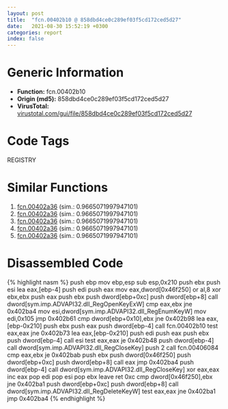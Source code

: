 ```yaml
---
layout: post
title:  "fcn.00402b10 @ 858dbd4ce0c289ef03f5cd172ced5d27"
date:   2021-08-30 15:52:19 +0300
categories: report
index: false
---
```


# Generic Information
- **Function:** fcn.00402b10
- **Origin (md5):** 858dbd4ce0c289ef03f5cd172ced5d27
- **VirusTotal:** [virustotal.com/gui/file/858dbd4ce0c289ef03f5cd172ced5d27][virustotal_ref]

# Code Tags
<span class="tag" id="REGISTRY">REGISTRY</span>


# Similar Functions

1. [fcn.00402a36][similar_1_ref] (sim.: 0.9665071997947101)
2. [fcn.00402a36][similar_2_ref] (sim.: 0.9665071997947101)
3. [fcn.00402a36][similar_3_ref] (sim.: 0.9665071997947101)
4. [fcn.00402a36][similar_4_ref] (sim.: 0.9665071997947101)
5. [fcn.00402a36][similar_5_ref] (sim.: 0.9665071997947101)


# Disassembled Code

{% highlight nasm %}
push ebp
mov ebp,esp
sub esp,0x210
push ebx
push esi
lea eax,[ebp-4]
push edi
push eax
mov eax,dword[0x46f250]
or al,8
xor ebx,ebx
push eax
push ebx
push dword[ebp+0xc]
push dword[ebp+8]
call dword[sym.imp.ADVAPI32.dll_RegOpenKeyExW]
cmp eax,ebx
jne 0x402ba4
mov esi,dword[sym.imp.ADVAPI32.dll_RegEnumKeyW]
mov edi,0x105
jmp 0x402b61
cmp dword[ebp+0x10],ebx
jne 0x402b98
lea eax,[ebp-0x210]
push ebx
push eax
push dword[ebp-4]
call fcn.00402b10
test eax,eax
jne 0x402b73
lea eax,[ebp-0x210]
push edi
push eax
push ebx
push dword[ebp-4]
call esi
test eax,eax
je 0x402b48
push dword[ebp-4]
call dword[sym.imp.ADVAPI32.dll_RegCloseKey]
push 2
call fcn.00406084
cmp eax,ebx
je 0x402bab
push ebx
push dword[0x46f250]
push dword[ebp+0xc]
push dword[ebp+8]
call eax
jmp 0x402ba4
push dword[ebp-4]
call dword[sym.imp.ADVAPI32.dll_RegCloseKey]
xor eax,eax
inc eax
pop edi
pop esi
pop ebx
leave
ret 0xc
cmp dword[0x46f250],ebx
jne 0x402ba1
push dword[ebp+0xc]
push dword[ebp+8]
call dword[sym.imp.ADVAPI32.dll_RegDeleteKeyW]
test eax,eax
jne 0x402ba1
jmp 0x402ba4
{% endhighlight %}


[similar_1_ref]: /report/fcn.00402a36@0bc7b0c0f20af0c7cbb54d93e11d9717
[similar_2_ref]: /report/fcn.00402a36@045e0ff2c8ee6fdcaf20f3769c6f3c76
[similar_3_ref]: /report/fcn.00402a36@88c77a55c813a535f04a021f665ec5b4
[similar_4_ref]: /report/fcn.00402a36@983fe9598b69120a048e4bbfe8d8764c
[similar_5_ref]: /report/fcn.00402a36@595b48effa204acca09e846b8e091f46
[virustotal_ref]: https://www.virustotal.com/gui/file/858dbd4ce0c289ef03f5cd172ced5d27